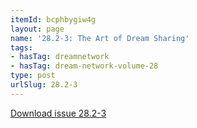 ```yaml
---
itemId: bcphbygiw4g
layout: page
name: '28.2-3: The Art of Dream Sharing'
tags:
- hasTag: dreamnetwork
- hasTag: dream-network-volume-28
type: post
urlSlug: 28.2-3
---
```

<a href="../files/pdfs/Volume_28/28.2-28.3_art_of_dream_sharing.pdf" download="">Download issue 28.2-3</a>